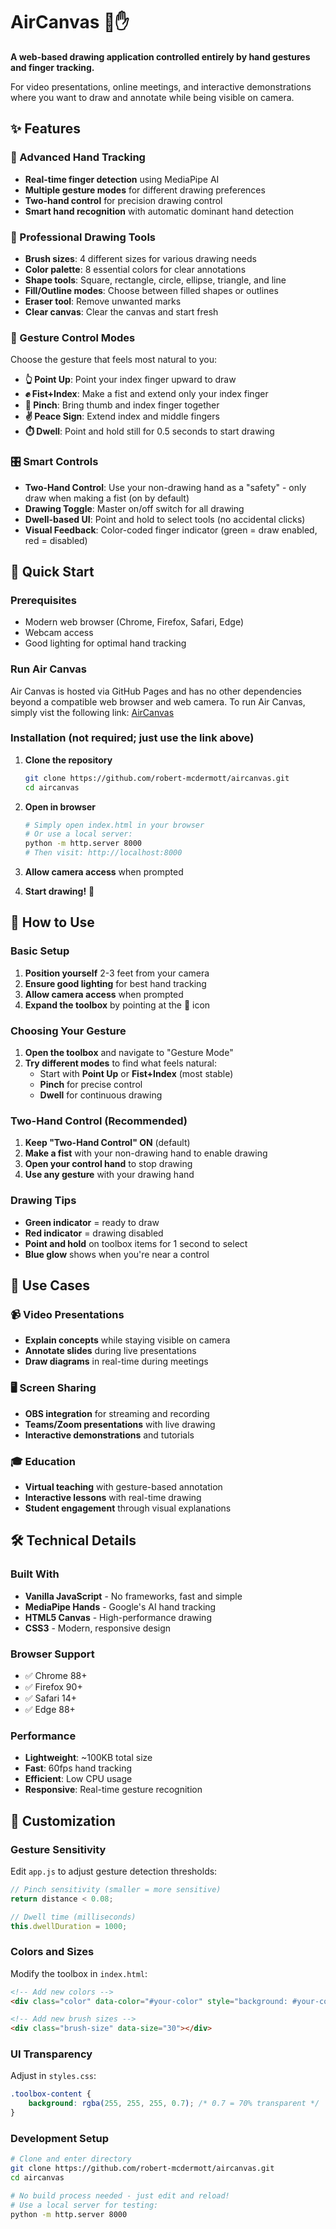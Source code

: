 # AirCanvas 🎨✋

**A web-based drawing application controlled entirely by hand gestures and finger tracking.**

For video presentations, online meetings, and interactive demonstrations where you want to draw and annotate while being visible on camera.

## ✨ Features

### 🤲 Advanced Hand Tracking
- **Real-time finger detection** using MediaPipe AI
- **Multiple gesture modes** for different drawing preferences
- **Two-hand control** for precision drawing control
- **Smart hand recognition** with automatic dominant hand detection

### 🎨 Professional Drawing Tools
- **Brush sizes**: 4 different sizes for various drawing needs
- **Color palette**: 8 essential colors for clear annotations
- **Shape tools**: Square, rectangle, circle, ellipse, triangle, and line
- **Fill/Outline modes**: Choose between filled shapes or outlines
- **Eraser tool**: Remove unwanted marks
- **Clear canvas**: Clear the canvas and start fresh

### 🎯 Gesture Control Modes
Choose the gesture that feels most natural to you:

- **👆 Point Up**: Point your index finger upward to draw
- **✊ Fist+Index**: Make a fist and extend only your index finger
- **🤏 Pinch**: Bring thumb and index finger together
- **✌️ Peace Sign**: Extend index and middle fingers
- **⏱️ Dwell**: Point and hold still for 0.5 seconds to start drawing

### 🎛️ Smart Controls
- **Two-Hand Control**: Use your non-drawing hand as a "safety" - only draw when making a fist (on by default)
- **Drawing Toggle**: Master on/off switch for all drawing
- **Dwell-based UI**: Point and hold to select tools (no accidental clicks)
- **Visual Feedback**: Color-coded finger indicator (green = draw enabled, red = disabled)

## 🚀 Quick Start

### Prerequisites
- Modern web browser (Chrome, Firefox, Safari, Edge)
- Webcam access
- Good lighting for optimal hand tracking

### Run Air Canvas

Air Canvas is hosted via GitHub Pages and has no other dependencies beyond a compatible web browser and web camera. To run Air Canvas, simply vist the following link:  [AirCanvas](https://robert-mcdermott.github.io/aircanvas/)

### Installation (not required; just use the link above)

1. **Clone the repository**
   ```bash
   git clone https://github.com/robert-mcdermott/aircanvas.git
   cd aircanvas
   ```

2. **Open in browser**
   ```bash
   # Simply open index.html in your browser
   # Or use a local server:
   python -m http.server 8000
   # Then visit: http://localhost:8000
   ```

3. **Allow camera access** when prompted

4. **Start drawing!** 🎉

## 📖 How to Use

### Basic Setup
1. **Position yourself** 2-3 feet from your camera
2. **Ensure good lighting** for best hand tracking
3. **Allow camera access** when prompted
4. **Expand the toolbox** by pointing at the 🎨 icon

### Choosing Your Gesture
1. **Open the toolbox** and navigate to "Gesture Mode"
2. **Try different modes** to find what feels natural:
   - Start with **Point Up** or **Fist+Index** (most stable)
   - **Pinch** for precise control
   - **Dwell** for continuous drawing

### Two-Hand Control (Recommended)
1. **Keep "Two-Hand Control" ON** (default)
2. **Make a fist** with your non-drawing hand to enable drawing
3. **Open your control hand** to stop drawing
4. **Use any gesture** with your drawing hand

### Drawing Tips
- **Green indicator** = ready to draw
- **Red indicator** = drawing disabled
- **Point and hold** on toolbox items for 1 second to select
- **Blue glow** shows when you're near a control

## 🎯 Use Cases

### 📹 Video Presentations
- **Explain concepts** while staying visible on camera
- **Annotate slides** during live presentations
- **Draw diagrams** in real-time during meetings

### 🖥️ Screen Sharing
- **OBS integration** for streaming and recording
- **Teams/Zoom presentations** with live drawing
- **Interactive demonstrations** and tutorials

### 🎓 Education
- **Virtual teaching** with gesture-based annotation
- **Interactive lessons** with real-time drawing
- **Student engagement** through visual explanations

## 🛠️ Technical Details

### Built With
- **Vanilla JavaScript** - No frameworks, fast and simple
- **MediaPipe Hands** - Google's AI hand tracking
- **HTML5 Canvas** - High-performance drawing
- **CSS3** - Modern, responsive design

### Browser Support
- ✅ Chrome 88+
- ✅ Firefox 90+
- ✅ Safari 14+
- ✅ Edge 88+

### Performance
- **Lightweight**: ~100KB total size
- **Fast**: 60fps hand tracking
- **Efficient**: Low CPU usage
- **Responsive**: Real-time gesture recognition

## 🎨 Customization

### Gesture Sensitivity
Edit `app.js` to adjust gesture detection thresholds:
```javascript
// Pinch sensitivity (smaller = more sensitive)
return distance < 0.08;

// Dwell time (milliseconds)
this.dwellDuration = 1000;
```

### Colors and Sizes
Modify the toolbox in `index.html`:
```html
<!-- Add new colors -->
<div class="color" data-color="#your-color" style="background: #your-color;"></div>

<!-- Add new brush sizes -->
<div class="brush-size" data-size="30"></div>
```

### UI Transparency
Adjust in `styles.css`:
```css
.toolbox-content {
    background: rgba(255, 255, 255, 0.7); /* 0.7 = 70% transparent */
}
```

### Development Setup
```bash
# Clone and enter directory
git clone https://github.com/robert-mcdermott/aircanvas.git
cd aircanvas

# No build process needed - just edit and reload!
# Use a local server for testing:
python -m http.server 8000
```





